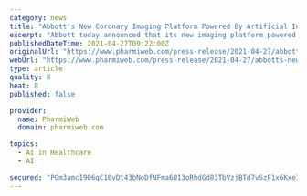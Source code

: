 ```yaml
---
category: news
title: "Abbott's New Coronary Imaging Platform Powered By Artificial Intelligence Launches in Europe"
excerpt: "Abbott today announced that its new imaging platform powered by Ultreon 1.0 Software, is now CE Marked in Europe. This first-of-its-kind imaging software merges optical coherence tomography (OCT) – an imaging tool that provides physicians a comprehensive view inside an artery or blood vessel"
publishedDateTime: 2021-04-27T09:22:00Z
originalUrl: "https://www.pharmiweb.com/press-release/2021-04-27/abbotts-new-coronary-imaging-platform-powered-by-artificial-intelligence-launches-in-europe"
webUrl: "https://www.pharmiweb.com/press-release/2021-04-27/abbotts-new-coronary-imaging-platform-powered-by-artificial-intelligence-launches-in-europe"
type: article
quality: 8
heat: 8
published: false

provider:
  name: PharmiWeb
  domain: pharmiweb.com

topics:
  - AI in Healthcare
  - AI

secured: "PGm3amcI906qC10vDt43bNoDfNFma6O13oRhdGd83TbVzjBTd7vSzF1x6KxeI9JNixdwhmIpmU1jRuCDGIy9JmgWZkvt+o1FYrwvsLq7nyTB2v0zIjOfa3sYFCu0Mi60rtyaHb4OguTPWR2ced/TPS1pWushdi2EKKip4jnJRItMQL34nPtls2F9F9iSkt6hAHZHQFKynxQDMCuF3y/Y2ENHsWXsP346vtKZG4PPWi5+ZTHtV/j7iUGIBMVDnmvW/HKf3s95igWBivb+40Bw2NulslCTlLjnu2C7Pn0x5UV6vp1xlFgLNNkCFKqbF4th8J0S2Zu0HaMI5vJU1C+/R0ISCky/uWhpizKVAb09mV0=;52B5M1QBqcEPsIp2VpVzcQ=="
---
```



